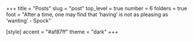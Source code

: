 +++
title = "Posts"
slug = "post"
top_level = true
number = 6
folders = true
foot = "After a time, one may find that ’having’ is not as pleasing as ’wanting’ - Spock"

[style]
    accent = "#af87ff"
    theme = "dark"
+++
